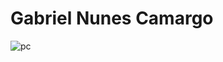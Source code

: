 # Gabriel Nunes Camargo
![pc](https://user-images.githubusercontent.com/65691094/126377146-6983b582-cedc-49bd-92f6-3863cc3b1e61.png)
